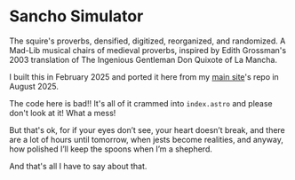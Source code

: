 # Sancho Simulator

The squire's proverbs, densified, digitized, reorganized, and randomized. A Mad-Lib musical chairs of medieval proverbs, inspired by Edith Grossman's 2003 translation of The Ingenious Gentleman Don Quixote of La Mancha.

I built this in February 2025 and ported it here from my [main site](https://duncanpetrie.com)'s repo in August 2025.

The code here is bad!! It's all of it crammed into `index.astro` and please don't look at it! What a mess!

But that's ok, for if your eyes don’t see, your heart doesn’t break, and there are a lot of hours until tomorrow, when jests become realities, and anyway, how polished I’ll keep the spoons when I’m a shepherd.

And that's all I have to say about that.